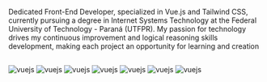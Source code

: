 Dedicated Front-End Developer, specialized in Vue.js and Tailwind CSS, currently pursuing a degree in Internet Systems Technology at the Federal University of Technology - Paraná (UTFPR). My passion for technology drives my continuous improvement and logical reasoning skills development, making each project an opportunity for learning and creation

##

<div style="display: inline-block">
    <img aling="center" alt="vuejs" src="https://img.shields.io/badge/Vue.js-35495E?style=for-the-badge&logo=vue.js&logoColor=4FC08D">
    <img aling="center" alt="vuejs" src="https://img.shields.io/badge/JavaScript-F7DF1E?style=for-the-badge&logo=javascript&logoColor=black">
    <img aling="center" alt="vuejs" src="https://img.shields.io/badge/Tailwind_CSS-38B2AC?style=for-the-badge&logo=tailwind-css&logoColor=white">
    <img aling="center" alt="vuejs" src="https://img.shields.io/badge/MySQL-005C84?style=for-the-badge&logo=mysql&logoColor=white">
    <img aling="center" alt="vuejs" src="https://img.shields.io/badge/HTML5-E34F26?style=for-the-badge&logo=html5&logoColor=white">
    <img aling="center" alt="vuejs" src="https://img.shields.io/badge/CSS3-1572B6?style=for-the-badge&logo=css3&logoColor=white">
    <img aling="center" alt="vuejs" src="https://img.shields.io/badge/WebStorm-000000?style=for-the-badge&logo=WebStorm&logoColor=white">
    
</div>

